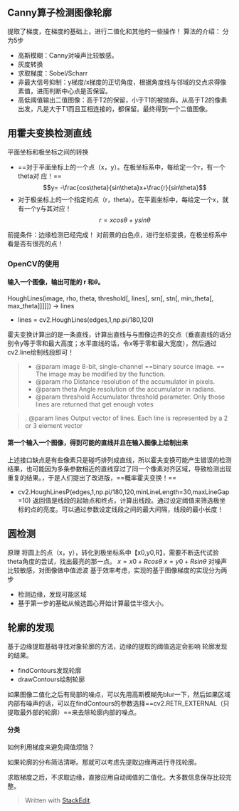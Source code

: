 ## Canny算子检测图像轮廓
提取了梯度，在梯度的基础上，进行二值化和其他的一些操作！
算法的介绍：
分为5步
- 高斯模糊：Canny对噪声比较敏感。
- 灰度转换
- 求取梯度：Sobel/Scharr
- 非最大信号抑制：y梯度/x梯度的正切角度，根据角度线与邻域的交点求得像素值，进而判断中心点是否保留。
- 高低阈值输出二值图像：高于T2的保留，小于T1的被抛弃。从高于T2的像素出发，凡是大于T1而且互相连接的，都保留。最终得到一个二值图像。
## 用霍夫变换检测直线
平面坐标和极坐标之间的转换
- ==对于平面坐标上的一个点（x，y）。在极坐标系中，每给定一个r，有一个theta对
应！==
$$y= -\frac{cos\theta}{sin\theta}x+\frac{r}{sin\theta}$$
- 对于极坐标上的一个指定的点（r，theta）。在平面坐标中，每给定一个x，就有一个y与其对应！
$$r= xcos\theta+ysin\theta$$

前提条件：边缘检测已经完成！
对前景的白色点，进行坐标变换，在极坐标系中看是否有很亮的点！
### OpenCV的使用
#### 输入一个图像，输出可能的 r 和$\theta$。
HoughLines(image, rho, theta, threshold[, lines[, srn[, stn[, min_theta[, max_theta]]]]]) -> lines
- lines = cv2.HoughLines(edges,1,np.pi/180,120)

霍夫变换计算出的是一条直线，计算出直线与与图像边界的交点（垂直直线的话分别令y等于零和最大高度；水平直线的话，令x等于零和最大宽度），然后通过cv2.line绘制线段即可！
>- @param image 8-bit, single-channel ==binary source image. == The image may be modified by the function.
>- @param rho Distance resolution of the accumulator in pixels.
>- @param theta Angle resolution of the accumulator in radians.
 >- @param threshold Accumulator threshold parameter. Only those lines are returned that get enough votes

>    .   @param lines Output vector of lines. Each line is represented by a 2 or 3 element vector

#### 第一个输入一个图像，得到可能的直线并且在输入图像上绘制出来
上述接口缺点是有些像素只是碰巧排列成直线，所以霍夫变换可能产生错误的检测结果，也可能因为多条参数相近的直线穿过了同一个像素对齐区域，导致检测出现重复的结果。，于是人们提出了改进版，==概率霍夫变换！==
- cv2.HoughLinesP(edges,1,np.pi/180,120,minLineLength=30,maxLineGap=10)
返回值是线段的起始点和终点，计算出线段。通过设定阈值来筛选极坐标的点的亮度。可以通过参数设定线段之间的最大间隔，线段的最小长度！
## 圆检测
原理
将圆上的点（x，y），转化到极坐标系中【x0,y0,R】，需要不断迭代试验theta角度的尝试，找出最亮的那一点。
$x =x0+Rcos\theta$
$x =y0+Rsin\theta$
对噪声比较敏感，对图像做中值滤波
基于效率考虑，实现的基于图像梯度的实现分为两步
- 检测边缘，发现可能区域
- 基于第一步的基础从候选圆心开始计算最佳半径大小。
## 轮廓的发现
基于边缘提取基础寻找对象轮廓的方法，边缘的提取的阈值选定会影响
轮廓发现的结果。
 - findContours发现轮廓
 - drawContours绘制轮廓

如果图像二值化之后有局部的噪点，可以先用高斯模糊先blur一下，然后如果区域内部有噪声的话，可以在findContours的参数选择==cv2.RETR_EXTERNAL（只提取最外部的轮廓）==来去除轮廓内部的噪点。
#### 分类
如何利用梯度来避免阈值烦恼？

如果轮廓的分布简洁清晰。那就可以考虑先提取边缘再进行寻找轮廓。

求取梯度之后，不求取边缘，直接应用自动阈值的二值化。大多数信息保存比较完整。


> Written with [StackEdit](https://stackedit.io/).
<!--stackedit_data:
eyJoaXN0b3J5IjpbLTE5MjQ1MTMwNDVdfQ==
-->